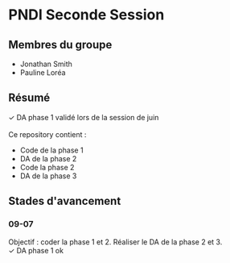 # PNDI Seconde Session

## Membres du groupe 
* Jonathan Smith 
* Pauline Loréa

## Résumé
✓ DA phase 1 validé lors de la session de juin</br>
</br>
Ce repository contient : 
* Code de la phase 1
* DA de la phase 2
* Code la phase 2
* DA de la phase 3


## Stades d'avancement 
### 09-07
Objectif : coder la phase 1 et 2. Réaliser le DA de la phase 2 et 3.</br>
✓ DA phase 1 ok 
